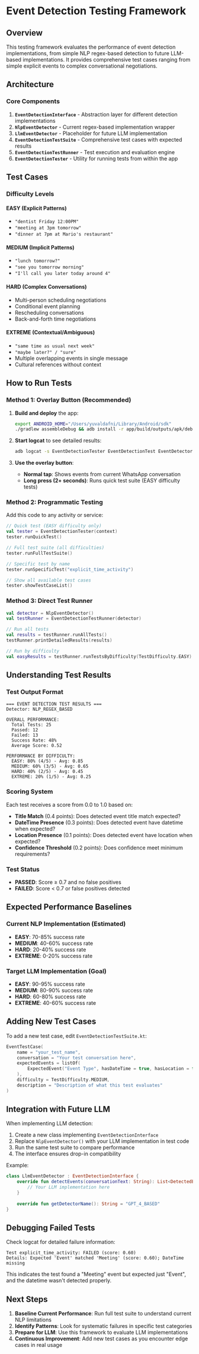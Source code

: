 # Event Detection Testing Framework

## Overview

This testing framework evaluates the performance of event detection implementations, from simple NLP regex-based detection to future LLM-based implementations. It provides comprehensive test cases ranging from simple explicit events to complex conversational negotiations.

## Architecture

### Core Components

1. **`EventDetectionInterface`** - Abstraction layer for different detection implementations
2. **`NlpEventDetector`** - Current regex-based implementation wrapper
3. **`LlmEventDetector`** - Placeholder for future LLM implementation
4. **`EventDetectionTestSuite`** - Comprehensive test cases with expected results
5. **`EventDetectionTestRunner`** - Test execution and evaluation engine
6. **`EventDetectionTester`** - Utility for running tests from within the app

## Test Cases

### Difficulty Levels

#### EASY (Explicit Patterns)
- `"dentist Friday 12:00PM"`
- `"meeting at 3pm tomorrow"`
- `"dinner at 7pm at Mario's restaurant"`

#### MEDIUM (Implicit Patterns)
- `"lunch tomorrow?"`
- `"see you tomorrow morning"`
- `"I'll call you later today around 4"`

#### HARD (Complex Conversations)
- Multi-person scheduling negotiations
- Conditional event planning
- Rescheduling conversations
- Back-and-forth time negotiations

#### EXTREME (Contextual/Ambiguous)
- `"same time as usual next week"`
- `"maybe later?" / "sure"`
- Multiple overlapping events in single message
- Cultural references without context

## How to Run Tests

### Method 1: Overlay Button (Recommended)

1. **Build and deploy** the app:
   ```bash
   export ANDROID_HOME="/Users/yuvaldafni/Library/Android/sdk"
   ./gradlew assembleDebug && adb install -r app/build/outputs/apk/debug/app-debug.apk
   ```

2. **Start logcat** to see detailed results:
   ```bash
   adb logcat -s EventDetectionTester EventDetectionTest EventDetector
   ```

3. **Use the overlay button**:
   - **Normal tap**: Shows events from current WhatsApp conversation
   - **Long press (2+ seconds)**: Runs quick test suite (EASY difficulty tests)

### Method 2: Programmatic Testing

Add this code to any activity or service:

```kotlin
// Quick test (EASY difficulty only)
val tester = EventDetectionTester(context)
tester.runQuickTest()

// Full test suite (all difficulties)
tester.runFullTestSuite()

// Specific test by name
tester.runSpecificTest("explicit_time_activity")

// Show all available test cases
tester.showTestCaseList()
```

### Method 3: Direct Test Runner

```kotlin
val detector = NlpEventDetector()
val testRunner = EventDetectionTestRunner(detector)

// Run all tests
val results = testRunner.runAllTests()
testRunner.printDetailedResults(results)

// Run by difficulty
val easyResults = testRunner.runTestsByDifficulty(TestDifficulty.EASY)
```

## Understanding Test Results

### Test Output Format

```
=== EVENT DETECTION TEST RESULTS ===
Detector: NLP_REGEX_BASED

OVERALL PERFORMANCE:
  Total Tests: 25
  Passed: 12
  Failed: 13
  Success Rate: 48%
  Average Score: 0.52

PERFORMANCE BY DIFFICULTY:
  EASY: 80% (4/5) - Avg: 0.85
  MEDIUM: 60% (3/5) - Avg: 0.65
  HARD: 40% (2/5) - Avg: 0.45
  EXTREME: 20% (1/5) - Avg: 0.25
```

### Scoring System

Each test receives a score from 0.0 to 1.0 based on:
- **Title Match** (0.4 points): Does detected event title match expected?
- **DateTime Presence** (0.3 points): Does detected event have datetime when expected?
- **Location Presence** (0.1 points): Does detected event have location when expected?
- **Confidence Threshold** (0.2 points): Does confidence meet minimum requirements?

### Test Status

- **PASSED**: Score ≥ 0.7 and no false positives
- **FAILED**: Score < 0.7 or false positives detected

## Expected Performance Baselines

### Current NLP Implementation (Estimated)

- **EASY**: 70-85% success rate
- **MEDIUM**: 40-60% success rate  
- **HARD**: 20-40% success rate
- **EXTREME**: 0-20% success rate

### Target LLM Implementation (Goal)

- **EASY**: 90-95% success rate
- **MEDIUM**: 80-90% success rate
- **HARD**: 60-80% success rate
- **EXTREME**: 40-60% success rate

## Adding New Test Cases

To add a new test case, edit `EventDetectionTestSuite.kt`:

```kotlin
EventTestCase(
    name = "your_test_name",
    conversation = "Your test conversation here",
    expectedEvents = listOf(
        ExpectedEvent("Event Type", hasDateTime = true, hasLocation = false, minConfidence = 0.7f)
    ),
    difficulty = TestDifficulty.MEDIUM,
    description = "Description of what this test evaluates"
)
```

## Integration with Future LLM

When implementing LLM detection:

1. Create a new class implementing `EventDetectionInterface`
2. Replace `NlpEventDetector()` with your LLM implementation in test code
3. Run the same test suite to compare performance
4. The interface ensures drop-in compatibility

Example:
```kotlin
class LlmEventDetector : EventDetectionInterface {
    override fun detectEvents(conversationText: String): List<DetectedEvent> {
        // Your LLM implementation here
    }
    
    override fun getDetectorName(): String = "GPT_4_BASED"
}
```

## Debugging Failed Tests

Check logcat for detailed failure information:

```
Test explicit_time_activity: FAILED (score: 0.60)
Details: Expected 'Event' matched 'Meeting' (score: 0.60); DateTime missing
```

This indicates the test found a "Meeting" event but expected just "Event", and the datetime wasn't detected properly.

## Next Steps

1. **Baseline Current Performance**: Run full test suite to understand current NLP limitations
2. **Identify Patterns**: Look for systematic failures in specific test categories
3. **Prepare for LLM**: Use this framework to evaluate LLM implementations
4. **Continuous Improvement**: Add new test cases as you encounter edge cases in real usage